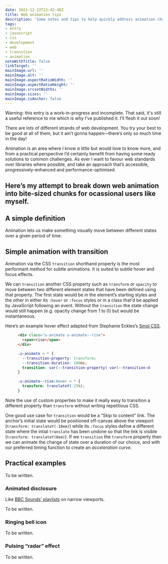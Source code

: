 ```yaml
---
date: 2021-12-22T22:42:48Z
title: Web animation tips
description: 'Some notes and tips to help quickly address animation challenges '
tags:
- entry
- javascript
- css
- development
- web
- transition
- animation
noteWithTitle: false
linkTarget: ''
mainImage.url: ''
mainImage.alt: ''
mainImage.aspectRatioWidth: ''
mainImage.aspectRatioHeight: ''
mainImage.srcsetWidths: ''
mainImage.sizes: ''
mainImage.isAnchor: false
---
```

Warning: this entry is a work-in-progress and incomplete. That said, it's still a useful reference to me which is why I've published it. I’ll flesh it out soon!

There are lots of different strands of web development. You try your best to be good at all of them, but it ain’t gonna happen—there’s only so much time in the day! 

Animation is an area where I know _a little_ but would love to know more, and from a practical perspective I’d certainly benefit from having some ready solutions to common challenges. As ever I want to favour web standards over libraries where possible, and take an approach that’s accessible, progressively-enhanced and performance-optimised.

Here’s my attempt to break down web animation into bite-sized chunks for ocassional users like myself.
---

## A simple definition

Animation lets us make something visually move between different states over a given period of time.

## Simple animation with transition

Animation via the CSS `transition` shorthand property is the most performant method for subtle animations. It is suited to subtle hover and focus effects.

We can `transition` another CSS property such as `transform` or `opacity` to move between two different element states that have been defined using that property. The first state would be in the element’s starting styles and the other in either its `:hover` or `:focus` styles or in a class that'd be applied by JavaScript following an event. Without the `transition` the state change would still happen (e.g. opacity change from 1 to 0) but would be instantaneous. 

Here’s an example hover effect adapted from Stephanie Eckles’s [Smol CSS](https://smolcss.dev).
<figure>
  
``` html
<div class="u-animate u-animate--rise">
  <span>rise</span>
</div>
```
  
</figure>

<figure>
  
``` css
.u-animate > * {
  --transition-property: transform;
  --transition-duration: 180ms;
  transition: var(--transition-property) var(--transition-duration) ease-in-out;
}

.u-animate--rise:hover > * {
  transform: translateY(-25%);
}
```
  
</figure>

Note the use of custom properties to make it really easy to transition a different property than `transform` without writing repetitious CSS.

One good use case for `transition` would be a “Skip to content” link. The anchor’s initial state would be positioned off-canvas above the viewport (`transform: translateY(-10em)`) while its `:focus` styles define a different state where the intial `translate` has been undone so that the link is visible (`transform: translateY(0em)`). If we `transition` the `transform` property then we can animate the change of state over a duration of our choice, and with our preferred timing function to create an _acceleration curve_.

## Practical examples

To be written.

### Animated disclosure

Like [BBC Sounds’ playlists](https://www.bbc.co.uk/sounds/play/m0012d93) on narrow viewports.

To be written.

<!-- this might be relevant https://css-tricks.com/newsletter/277-animating-height/ -->

### Ringing bell icon

To be written.

### Pulsing “radar” effect

To be written.

<!-- 
My animation-related pens that might be handy
- Auto slide-in (after delay) then slide out w. CSS and vanilla JS https://codepen.io/fuzzylogicx/pen/OYZmVQ
- Animate a scrolled-to element w. vanilla JS and CSS https://codepen.io/fuzzylogicx/pen/vwjgbq
- Fade in and out on page load with CSS https://codepen.io/fuzzylogicx/pen/ZNoLQB
- Using Vanilla JS Animations Helper Function and animate.css https://codepen.io/fuzzylogicx/pen/gywbwr
- Animate slide up like jQuery with just CSS & JS https://codepen.io/fuzzylogicx/pen/YMWRYB
- Fade out on click with a JS-applied class to trigger CSS transition and opacity https://codepen.io/fuzzylogicx/pen/6cd1db274f5ff23233b50c6140e600fa
-->
